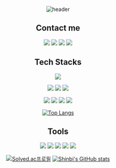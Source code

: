 <div align= "center">

![header](https://capsule-render.vercel.app/api?type=waving&color=auto&height=300&section=header&text=Shinbi🫰&fontSize=90)

  
Contact me
--------------------------------

<img src="https://img.shields.io/badge/INSTAGRAM-FF0069?style=flat-square&logo=instagram&logoColor=white"/>   <img src="https://img.shields.io/badge/GMAIL-EA4335?style=flat-square&logo=gmail&logoColor=white"/>  <img src="https://img.shields.io/badge/GitHub-181717?style=flat-square&logo=github&logoColor=white"/>   <img src="https://img.shields.io/badge/NOTION-0F0F11?style=flat-square&logo=notion&logoColor=white"/>


Tech Stacks
-------------------------------------------
  
<img src="https://img.shields.io/badge/Mac OS-0F0F11?style=flat-square&logo=macos&logoColor=white"/>

<img src="https://img.shields.io/badge/PYTHON-1E8CBE?style=flat-square&logo=python&logoColor=white"/>   <img src="https://img.shields.io/badge/R-4495D1?style=flat-square&logo=r&logoColor=white"/>   <img src="https://img.shields.io/badge/MySQL-4479A1?style=flat-square&logo=mysql&logoColor=white"/> 

<img src="https://img.shields.io/badge/Java-4B4B77?style=flat-square&logo=java&logoColor=white"/>     <img src="https://img.shields.io/badge/JavaScript-F7DF1E?style=flat-square&logo=javascript&logoColor=white"/>   <img src="https://img.shields.io/badge/C-A8B9CC?style=flat-square&logo=c&logoColor=white"/>   <img src="https://img.shields.io/badge/C++-00599C?style=flat-square&logo=cplusplus&logoColor=white"/>

[![Top Langs](https://github-readme-stats.vercel.app/api/top-langs/?username=sinbii)](https://github.com/sinbii/github-readme-stats)



Tools
----------------------------------------------

<img src="https://img.shields.io/badge/ECLIPSE-2C2255?style=flat-square&logo=eclipseide&logoColor=white"/>    <img src="https://img.shields.io/badge/visualStudioCode-4479A1?style=flat-square&logo=mysql&logoColor=white"/>      <img src="https://img.shields.io/badge/Spyder-8C0000?style=flat-square&logo=spyderide&logoColor=white"/>       <img src="https://img.shields.io/badge/MySQL-4479A1?style=flat-square&logo=mysql&logoColor=white"/>   <img src="https://img.shields.io/badge/IntelliJ-0000001?style=flat-square&logo=intellij&logoColor=white"/>




[![Solved.ac프로필](http://mazassumnida.wtf/api/v2/generate_badge?boj=sinbii)](https://solved.ac/sinbii)   [![Shinbi's GitHub stats](https://github-readme-stats.vercel.app/api?username=sinbii)](https://github.com/anuraghazra/github-readme-stats) 


    
